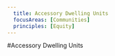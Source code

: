 ```yaml
---
  title: Accessory Dwelling Units
  focusAreas: [Communities]
  principles: [Equity]
---
```

#Accessory Dwelling Units